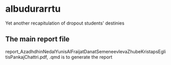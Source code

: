 # albudurarrtu
Yet another recapitulation of dropout students' destinies

## The main report file  

report_AzadhdhinNedalYunisAlFraijatDanatSemeneevIevaZhubeKristapsEglitisPankajChattri.pdf, 
.qmd is to generate the report
